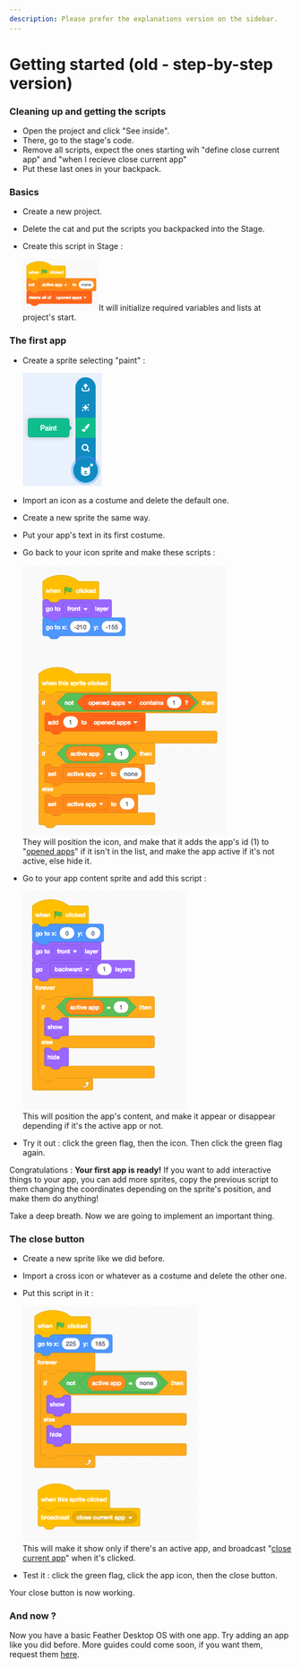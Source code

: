 ```yaml
---
description: Please prefer the explanations version on the sidebar.
---
```


# Getting started \(old - step-by-step version\)

### Cleaning up and getting the scripts

* Open the project and click "See inside".
* There, go to the stage's code.
* Remove all scripts, expect the ones starting wih "define close current app" and "when I recieve close current app"
* Put these last ones in your backpack.

### Basics

* Create a new project.
* Delete the cat and put the scripts you backpacked into the Stage.
* Create this script in Stage :  

  ![](../.gitbook/assets/screenshot_2019-04-13-scratch-untitled-2.png)It will initialize required variables and lists at project's start.

### The first app

* Create a sprite selecting "paint" :  

  ![](../.gitbook/assets/screen-shot-2019-04-13-at-10.00.17.png)

* Import an icon as a costume and delete the default one.
* Create a new sprite the same way.
* Put your app's text in its first costume.
* Go back to your icon sprite and make these scripts :   

  ![](../.gitbook/assets/screen-shot-2019-04-13-at-10.36.16.png)  
  They will position the icon, and make that it adds the app's id \(1\) to "[opened apps](../references/variables-and-lists/opened-apps.md)" if it isn't in the list, and make the app active if it's not active, else hide it.

* Go to your app content sprite and add this script :  

  ![](../.gitbook/assets/screen-shot-2019-04-13-at-10.40.38.png)  
  This will position the app's content, and make it appear or disappear depending if it's the active app or not.

* Try it out : click the green flag, then the icon. Then click the green flag again.

Congratulations : **Your first app is ready!** If you want to add interactive things to your app, you can add more sprites, copy the previous script to them changing the coordinates depending on the sprite's position, and make them do anything!

Take a deep breath. Now we are going to implement an important thing.

### The close button

* Create a new sprite like we did before.
* Import a cross icon or whatever as a costume and delete the other one.
* Put this script in it :  

  ![](../.gitbook/assets/screen-shot-2019-04-13-at-10.52.44.png)  
  This will make it show only if there's an active app, and broadcast "[close current app](../references/the-close-current-app-message.md)" when it's clicked.

* Test it : click the green flag, click the app icon, then the close button.

Your close button is now working.

### And now ?

Now you have a basic Feather Desktop OS with one app. Try adding an app like you did before. More guides could come soon, if you want them, request them [here](https://scratch.mit.edu/projects/238637518/).



